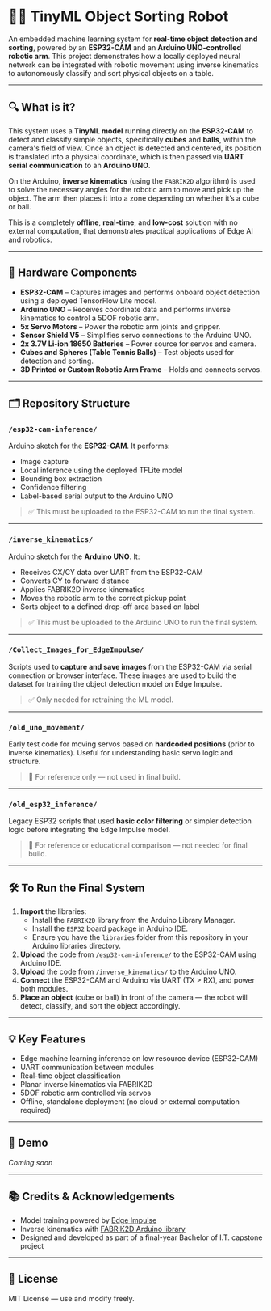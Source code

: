 # 🧠🤖 TinyML Object Sorting Robot

An embedded machine learning system for **real-time object detection and sorting**, powered by an **ESP32-CAM** and an **Arduino UNO-controlled robotic arm**. This project demonstrates how a locally deployed neural network can be integrated with robotic movement using inverse kinematics to autonomously classify and sort physical objects on a table.

---

## 🔍 What is it?

This system uses a **TinyML model** running directly on the **ESP32-CAM** to detect and classify simple objects, specifically **cubes** and **balls**, within the camera's field of view. Once an object is detected and centered, its position is translated into a physical coordinate, which is then passed via **UART serial communication** to an **Arduino UNO**.

On the Arduino, **inverse kinematics** (using the `FABRIK2D` algorithm) is used to solve the necessary angles for the robotic arm to move and pick up the object. The arm then places it into a zone depending on whether it’s a cube or ball.

This is a completely **offline**, **real-time**, and **low-cost** solution with no external computation, that demonstrates practical applications of Edge AI and robotics.

---

## 🧰 Hardware Components

- **ESP32-CAM** – Captures images and performs onboard object detection using a deployed TensorFlow Lite model.
- **Arduino UNO** – Receives coordinate data and performs inverse kinematics to control a 5DOF robotic arm.
- **5x Servo Motors** – Power the robotic arm joints and gripper.
- **Sensor Shield V5** – Simplifies servo connections to the Arduino UNO.
- **2x 3.7V Li-ion 18650 Batteries** – Power source for servos and camera.
- **Cubes and Spheres (Table Tennis Balls)** – Test objects used for detection and sorting.
- **3D Printed or Custom Robotic Arm Frame** – Holds and connects servos.

---

## 🗂️ Repository Structure

### `/esp32-cam-inference/`
Arduino sketch for the **ESP32-CAM**. It performs:
- Image capture
- Local inference using the deployed TFLite model
- Bounding box extraction
- Confidence filtering
- Label-based serial output to the Arduino UNO

> ✅ This must be uploaded to the ESP32-CAM to run the final system.

---

### `/inverse_kinematics/`
Arduino sketch for the **Arduino UNO**. It:
- Receives CX/CY data over UART from the ESP32-CAM
- Converts CY to forward distance
- Applies FABRIK2D inverse kinematics
- Moves the robotic arm to the correct pickup point
- Sorts object to a defined drop-off area based on label

> ✅ This must be uploaded to the Arduino UNO to run the final system.

---

### `/Collect_Images_for_EdgeImpulse/`
Scripts used to **capture and save images** from the ESP32-CAM via serial connection or browser interface. These images are used to build the dataset for training the object detection model on Edge Impulse.

> ✅ Only needed for retraining the ML model.

---

### `/old_uno_movement/`
Early test code for moving servos based on **hardcoded positions** (prior to inverse kinematics). Useful for understanding basic servo logic and structure.

> 🧪 For reference only — not used in final build.

---

### `/old_esp32_inference/`
Legacy ESP32 scripts that used **basic color filtering** or simpler detection logic before integrating the Edge Impulse model.

> 🧪 For reference or educational comparison — not needed for final build.

---

## 🛠️ To Run the Final System

1. **Import** the libraries:
   - Install the `FABRIK2D` library from the Arduino Library Manager.
   - Install the `ESP32` board package in Arduino IDE.
   - Ensure you have the `libraries` folder from this repository in your Arduino libraries directory.
2. **Upload** the code from `/esp32-cam-inference/` to the ESP32-CAM using Arduino IDE.
3. **Upload** the code from `/inverse_kinematics/` to the Arduino UNO.
4. **Connect** the ESP32-CAM and Arduino via UART (TX > RX), and power both modules.
5. **Place an object** (cube or ball) in front of the camera — the robot will detect, classify, and sort the object accordingly.

---

## 💡 Key Features

- Edge machine learning inference on low resource device (ESP32-CAM)
- UART communication between modules
- Real-time object classification
- Planar inverse kinematics via FABRIK2D
- 5DOF robotic arm controlled via servos
- Offline, standalone deployment (no cloud or external computation required)

---

## 📸 Demo

*Coming soon*

---

## 📚 Credits & Acknowledgements

- Model training powered by [Edge Impulse](https://www.edgeimpulse.com/)
- Inverse kinematics with [FABRIK2D Arduino library](https://github.com/hungtruong/FABRIK2D)
- Designed and developed as part of a final-year Bachelor of I.T. capstone project

---

## 📄 License

MIT License — use and modify freely.

